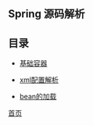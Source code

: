 ## Spring 源码解析

## 目录

- [基础容器](./base_container.md)

- [xml配置解析](./xml_parser.md)

- [bean的加载](./bean_loader.md)



[首页](../index.md)





